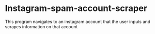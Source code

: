# Instagram-spam-account-scraper
This program navigates to an instagram account that the user inputs and scrapes information on that account
